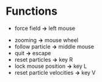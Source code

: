 # Functions
- force field **->** left mouse
* zooming **->** mouse wheel
* follow particle **->** middle mouse
* quit **->** escape
* reset particles **->** key R
* lock mouse position **->** key L
* reset particle velocities **->** key V
